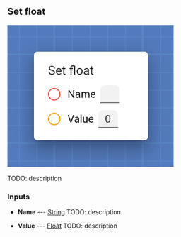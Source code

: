 ## Set float

![Set float](assets/img/cards/setFloat_1.png)

TODO: description


### Inputs


* **Name** --- [String](types/String.html)
  TODO: description

* **Value** --- [Float](types/Float.html)
  TODO: description






